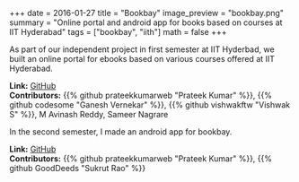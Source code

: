 +++
date = 2016-01-27
title = "Bookbay"
image_preview = "bookbay.png"
summary = "Online portal and android app for books based on courses at IIT Hyderabad"
tags = ["bookbay", "iith"]
math = false
+++

As part of our independent project in first semester at IIT Hyderbad, we built
an online portal for ebooks based on various courses offered at IIT Hyderabad.<!--more-->

**Link:** [GitHub](https://github.com/prateekkumarweb/Bookbay-IDP) \
**Contributors:** {{% github prateekkumarweb "Prateek Kumar" %}},
{{% github codesome "Ganesh Vernekar" %}},
{{% github vishwakftw "Vishwak S" %}}, M Avinash Reddy, Sameer Nagrare

In the second semester, I made an android app for bookbay.

**Link:** [GitHub](https://github.com/prateekkumarweb/BookbayApp) \
**Contributors:** {{% github prateekkumarweb "Prateek Kumar" %}}, {{% github GoodDeeds "Sukrut Rao" %}}
